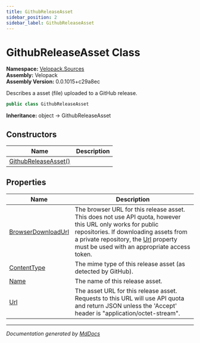 ```yaml
---
title: GithubReleaseAsset
sidebar_position: 2
sidebar_label: GithubReleaseAsset
---
```

<!--  
  <auto-generated>   
    The contents of this file were generated by a tool.  
    Changes to this file may be list if the file is regenerated  
  </auto-generated>   
-->

# GithubReleaseAsset Class

**Namespace:** [Velopack.Sources](../index.md)  
**Assembly:** Velopack  
**Assembly Version:** 0.0.1015+c29a8ec

 Describes a asset (file) uploaded to a GitHub release. 

```csharp
public class GithubReleaseAsset
```

**Inheritance:** object → GithubReleaseAsset

## Constructors

| Name                                          | Description |
| --------------------------------------------- | ----------- |
| [GithubReleaseAsset()](constructors/index.md) |             |

## Properties

| Name                                                   | Description                                                                                                                                                                                                                                                     |
| ------------------------------------------------------ | --------------------------------------------------------------------------------------------------------------------------------------------------------------------------------------------------------------------------------------------------------------- |
| [BrowserDownloadUrl](properties/BrowserDownloadUrl.md) | The browser URL for this release asset. This does not use API quota, however this URL only works for public repositories. If downloading assets from a private repository, the [Url](properties/Url.md) property must be used with an appropriate access token. |
| [ContentType](properties/ContentType.md)               |  The mime type of this release asset (as detected by GitHub).                                                                                                                                                                                                   |
| [Name](properties/Name.md)                             |  The name of this release asset.                                                                                                                                                                                                                                |
| [Url](properties/Url.md)                               | The asset URL for this release asset. Requests to this URL will use API quota and return JSON unless the 'Accept' header is "application\/octet\-stream".                                                                                                       |

___

*Documentation generated by [MdDocs](https://github.com/ap0llo/mddocs)*
